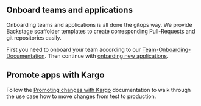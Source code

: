 ## Onboard teams and applications

Onboarding teams and applications is all done the gitops way. We provide Backstage scaffolder templates to create corresponding Pull-Requests and git repositories easily.

First you need to onboard your team according to our [Team-Onboarding-Documentation](https://github.com/suxess-it/kubriX/blob/main/backstage-resources/docs/onboarding/onboarding-teams.md ).
Then continue with [onbarding new applications](https://github.com/suxess-it/kubriX/blob/main/backstage-resources/docs/onboarding/onboarding-apps.md).

## Promote apps with Kargo

Follow the [Promoting changes with Kargo](https://github.com/suxess-it/kubriX/blob/main/backstage-resources/docs/onboarding/promoting-changes.md) documentation to walk through the use case how to move changes from test to production.
